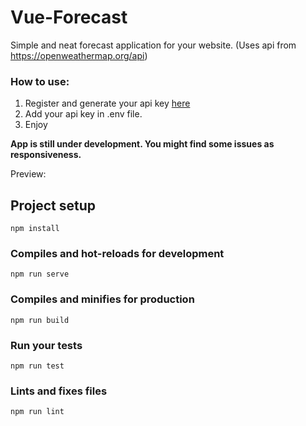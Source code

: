 # Vue-Forecast
Simple and neat forecast application for your website. (Uses api from https://openweathermap.org/api)

### How to use:

1. Register and generate your api key [here](https://openweathermap.org/)
2. Add your api key in .env file.
3. Enjoy

**App is still under development. You might find some issues as responsiveness.**

Preview: 

## Project setup
```
npm install
```

### Compiles and hot-reloads for development
```
npm run serve
```

### Compiles and minifies for production
```
npm run build
```

### Run your tests
```
npm run test
```

### Lints and fixes files
```
npm run lint
```

